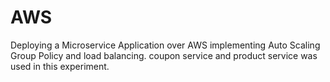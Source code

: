# AWS
 Deploying a Microservice Application over AWS implementing Auto Scaling Group Policy and load balancing.
coupon service and product service was used in this experiment. 
